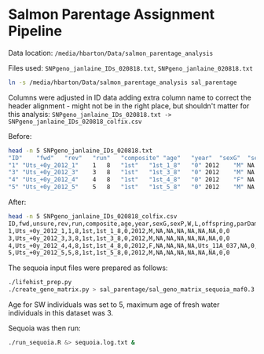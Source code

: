 # Salmon Parentage Assignment Pipeline

Data location: ```/media/hbarton/Data/salmon_parentage_analysis```

Files used: ```SNPgeno_janlaine_IDs_020818.txt```, ```SNPgeno_janlaine_020818.txt```

```bash
ln -s /media/hbarton/Data/salmon_parentage_analysis sal_parentage
```

Columns were adjusted in ID data adding extra column name to correct the header alignment - might not be in the right 
place, but shouldn't matter for this analysis: ```SNPgeno_janlaine_IDs_020818.txt -> SNPgeno_janlaine_IDs_020818_colfix.csv```

Before:

```bash
head -n 5 SNPgeno_janlaine_IDs_020818.txt 
"ID"	"fwd"	"rev"	"run"	"composite"	"age"	"year"	"sexG"	"sexP"	"W"	"L"	"offspring"	"parDam"	"parSire"	"age2"	"age3"
"1"	"Uts_+0y_2012_1"	1	8	"1st"	"1st_1_8"	"0"	2012	"M"	NA	NA	NA	NA	NA	NA	"0"	"0"
"3"	"Uts_+0y_2012_3"	3	8	"1st"	"1st_3_8"	"0"	2012	"M"	NA	NA	NA	NA	NA	NA	"0"	"0"
"4"	"Uts_+0y_2012_4"	4	8	"1st"	"1st_4_8"	"0"	2012	"F"	NA	NA	NA	NA	"Uts_11A_037"	NA	"0"	"0"
"5"	"Uts_+0y_2012_5"	5	8	"1st"	"1st_5_8"	"0"	2012	"M"	NA	NA	NA	NA	NA	NA	"0"	"0"
```

After:

```bash
head -n 5 SNPgeno_janlaine_IDs_020818_colfix.csv 
ID,fwd,unsure,rev,run,composite,age,year,sexG,sexP,W,L,offspring,parDam,parSire,age2,age3
1,Uts_+0y_2012_1,1,8,1st,1st_1_8,0,2012,M,NA,NA,NA,NA,NA,NA,0,0
3,Uts_+0y_2012_3,3,8,1st,1st_3_8,0,2012,M,NA,NA,NA,NA,NA,NA,0,0
4,Uts_+0y_2012_4,4,8,1st,1st_4_8,0,2012,F,NA,NA,NA,NA,Uts_11A_037,NA,0,0
5,Uts_+0y_2012_5,5,8,1st,1st_5_8,0,2012,M,NA,NA,NA,NA,NA,NA,0,0
```

The sequoia input files were prepared as follows:

```bash
./lifehist_prep.py
./create_geno_matrix.py > sal_parentage/sal_geno_matrix_sequoia_maf0.3.csv
```

Age for SW individuals was set to 5, maximum age of fresh water individuals in this dataset was 3.

Sequoia was then run:

```bash
./run_sequoia.R &> sequoia.log.txt &
```
